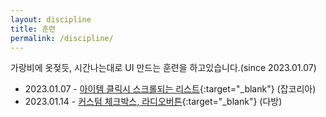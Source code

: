 ```yaml
---
layout: discipline
title: 훈련
permalink: /discipline/
---
```


가랑비에 옷젖듯, 시간나는대로 UI 만드는 훈련을 하고있습니다.(since 2023.01.07)

- 2023.01.07 - [아이템 클릭시 스크롤되는 리스트](https://codepen.io/verysomenice/pen/oNMBNEj){:target="\_blank"} (잡코리아)
- 2023.01.14 - [커스텀 체크박스, 라디오버튼](){:target="\_blank"} (다방)
